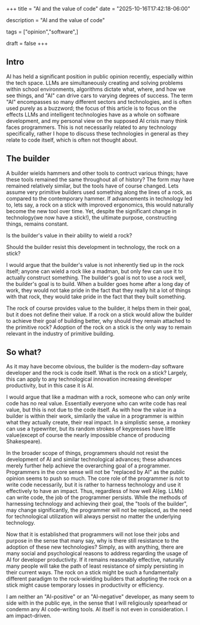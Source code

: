 +++
title = "AI and the value of code"
date = "2025-10-16T17:42:18-06:00"

description = "AI and the value of code"

tags = ["opinion","software",]

draft = false
+++

## Intro
AI has held a significant position in public opinion recently, especially within the tech space. LLMs are simultaneously creating and solving problems within school environments, algorithms dictate what, where, and how we see things, and "AI" can drive cars to varying degrees of success. The term "AI" encompasses so many different sectors and technologies, and is often used purely as a buzzword; the focus of this article is to focus on the effects LLMs and intelligent technologies have as a whole on software development, and my personal view on the supposed AI crisis many think faces programmers. This is not necessarily related to any technology specifically, rather I hope to discuss these technologies in general as they relate to code itself, which is often not thought about.

## The builder
A builder wields hammers and other tools to contruct various things; have these tools remained the same throughout all of history? The form may have remained relatively similar, but the tools have of course changed. Lets assume very primitive builders used something along the lines of a rock, as compared to the contemporary hammer. If advancements in technology led to, lets say, a rock on a stick with improved ergonomics, this would naturally become the new tool over time. Yet, despite the significant change in technology(we now have a stick!), the ultimate purpose, constructing things, remains constant. 

Is the builder's value in their ability to wield a rock?

Should the builder resist this development in technology, the rock on a stick?

I would argue that the builder's value is not inherently tied up in the rock itself; anyone can wield a rock like a madman, but only few can use it to actually construct something. The builder's goal is not to use a rock well, the builder's goal is to build. When a builder goes home after a long day of work, they would not take pride in the fact that they really hit a lot of things with that rock, they would take pride in the fact that they built something.

The rock of course provides value to the builder, it helps them in their goal, but it does not define their value. If a rock on a stick would allow the builder to achieve their goal of building better, why should they remain attached to the primitive rock? Adoption of the rock on a stick is the only way to remain relevant in the industry of primitive building.

## So what?
As it may have become obvious, the builder is the modern-day software developer and the rock is code itself. What is the rock on a stick? Largely, this can apply to any technological innovation increasing developer productivity, but in this case it is AI.

I would argue that like a madman with a rock, someone who can *only* write code has no real value. Essentially everyone who can write code has real value, but this is not due to the code itself. As with how the value in a builder is within their work, similarily the value in a programmer is within what they actually create, their real impact. In a simplistic sense, a monkey can use a typewriter, but its random strokes of keypresses have little value(except of course the nearly impossible chance of producing Shakespeare).

In the broader scope of things, programmers should not resist the development of AI and similar technological advances; these advances merely further help achieve the overarching goal of a programmer. Programmers in the core sense will not be "replaced by AI" as the public opinion seems to push so much. The core role of the programmer is not to write code necessarily, but it is rather to harness technology and use it effectively to have an impact. Thus, regardless of how well AI(eg. LLMs) can write code, the job of the programmer persists. While the methods of harnessing technology and achieving their goal, the "tools of the builder", may change significantly, the programmer will not be replaced, as the need for technological utilization will always persist no matter the underlying technology.

Now that it is established that programmers will not lose their jobs and purpose in the sense that many say, why is there still resistance to the adoption of these new technologies? Simply, as with anything, there are many social and psychological reasons to address regarding the usage of AI for developer productivity. If it remains reasonably effective, naturally many people will take the path of least resistance of simply persisting in their current ways. The rock on a stick might be such a fundamentally different paradigm to the rock-wielding builders that adopting the rock on a stick might cause temporary losses in productivity or efficiency. 

I am neither an "AI-positive" or an "AI-negative" developer, as many seem to side with in the public eye, in the sense that I will religiously spearhead or condemn any AI code-writing tools. AI itself is not even in consideration. I am impact-driven.
